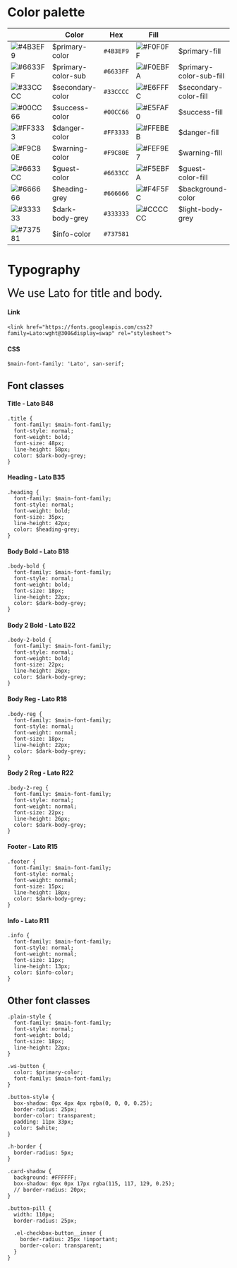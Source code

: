 # Color palette

|  | Color | Hex | Fill | | Hex |
|--|--|--|--|--|--|
| ![#4B3EF9](https://placehold.it/20/4B3EF9/000000?text=+) | $primary-color | `#4B3EF9` | ![#F0F0FF](https://placehold.it/20/F0F0FF/000000?text=+) | $primary-fill |`#F0F0FF`|
| ![#6633FF](https://placehold.it/20/6633FF/000000?text=+) | $primary-color-sub | `#6633FF` | ![#F0EBFA](https://placehold.it/20/F0EBFA/000000?text=+)  | $primary-color-sub-fill |`#F0EBFA` |
| ![#33CCCC](https://placehold.it/20/33CCCC/000000?text=+) | $secondary-color | `#33CCCC` | ![#E6FFFC](https://placehold.it/20/E6FFFC/000000?text=+) | $secondary-color-fill |`#E6FFFC` | 
![#00CC66](https://placehold.it/20/00CC66/000000?text=+) | $success-color | `#00CC66` | ![#E5FAF0](https://placehold.it/20/E5FAF0/000000?text=+) | $success-fill | `#E5FAF0` | 
![#FF3333](https://placehold.it/20/FF3333/000000?text=+) | $danger-color| `#FF3333` | ![#FFEBEB](https://placehold.it/20/FFEBEB/000000?text=+) | $danger-fill | `#FFEBEB` |
![#F9C80E](https://placehold.it/20/F9C80E/000000?text=+) | $warning-color| `#F9C80E` | ![#FEF9E7](https://placehold.it/20/FEF9E7/000000?text=+) | $warning-fill | `#FEF9E7` |
![#6633CC](https://placehold.it/20/6633CC/000000?text=+) | $guest-color| `#6633CC` | ![#F5EBFA](https://placehold.it/20/F5EBFA/000000?text=+) | $guest-color-fill | `#F5EBFA` |
![#666666](https://placehold.it/20/666666/000000?text=+) | $heading-grey| `#666666` | ![#F4F5FC](https://placehold.it/20/F4F5FC/000000?text=+) | $background-color | `#F4F5FC` |
![#333333](https://placehold.it/20/333333/000000?text=+) | $dark-body-grey| `#333333` | ![#CCCCCC](https://placehold.it/20/CCCCCC/000000?text=+) | $light-body-grey | `#CCCCCC` |
![#737581](https://placehold.it/20/737581/000000?text=+) | $info-color | `#737581` | 


# Typography

<link href="https://fonts.googleapis.com/css2?family=Lato:wght@300&display=swap" rel="stylesheet">
<link href="https://fonts.googleapis.com/css2?family=Inconsolata&display=swap" rel="stylesheet">


<span style="font-family:Lato; font-size:26px; font-weight:400;">We use Lato for title and body.</span>

#### Link

```
<link href="https://fonts.googleapis.com/css2?family=Lato:wght@300&display=swap" rel="stylesheet">
```

#### CSS

```
$main-font-family: 'Lato', san-serif;
```

## Font classes

#### Title - Lato B48
```
.title {
  font-family: $main-font-family;
  font-style: normal;
  font-weight: bold;
  font-size: 48px;
  line-height: 58px;
  color: $dark-body-grey;
}
```


####  Heading - Lato B35
```
.heading {
  font-family: $main-font-family;
  font-style: normal;
  font-weight: bold;
  font-size: 35px;
  line-height: 42px;
  color: $heading-grey;
}
```

#### Body Bold - Lato B18
```
.body-bold {
  font-family: $main-font-family;
  font-style: normal;
  font-weight: bold;
  font-size: 18px;
  line-height: 22px;
  color: $dark-body-grey;
}
```

#### Body 2 Bold - Lato B22
```
.body-2-bold {
  font-family: $main-font-family;
  font-style: normal;
  font-weight: bold;
  font-size: 22px;
  line-height: 26px;
  color: $dark-body-grey;
}
```
#### Body Reg - Lato R18
```
.body-reg {
  font-family: $main-font-family;
  font-style: normal;
  font-weight: normal;
  font-size: 18px;
  line-height: 22px;
  color: $dark-body-grey;
}
```
#### Body 2 Reg - Lato R22
```
.body-2-reg {
  font-family: $main-font-family;
  font-style: normal;
  font-weight: normal;
  font-size: 22px;
  line-height: 26px;
  color: $dark-body-grey;
}
```
#### Footer - Lato R15
```
.footer {
  font-family: $main-font-family;
  font-style: normal;
  font-weight: normal;
  font-size: 15px;
  line-height: 18px;
  color: $dark-body-grey;
}
```

#### Info - Lato R11
```
.info {
  font-family: $main-font-family;
  font-style: normal;
  font-weight: normal;
  font-size: 11px;
  line-height: 13px;
  color: $info-color;
}
```

## Other font classes
```
.plain-style {
  font-family: $main-font-family;
  font-style: normal;
  font-weight: bold;
  font-size: 18px;
  line-height: 22px;
}
```
```
.ws-button {
  color: $primary-color;
  font-family: $main-font-family;
}
```
```
.button-style {
  box-shadow: 0px 4px 4px rgba(0, 0, 0, 0.25);
  border-radius: 25px;
  border-color: transparent;
  padding: 11px 33px;
  color: $white;
}
```
```
.h-border {
  border-radius: 5px;
}
```
```
.card-shadow {
  background: #FFFFFF;
  box-shadow: 0px 0px 17px rgba(115, 117, 129, 0.25);
  // border-radius: 20px;
}
```
```
.button-pill {
  width: 110px;
  border-radius: 25px;

  .el-checkbox-button__inner {
    border-radius: 25px !important;
    border-color: transparent;
  }
}
```
